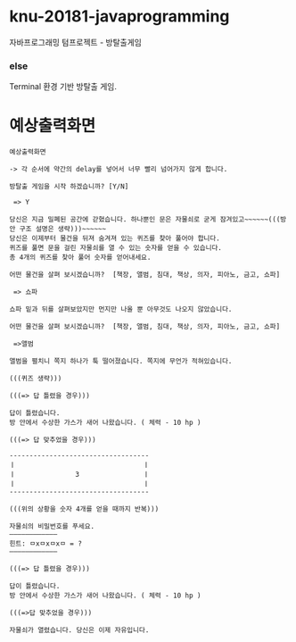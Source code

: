 # knu-20181-javaprogramming

자바프로그래밍 텀프로젝트 - 방탈출게임

### else

Terminal 환경 기반 방탈출 게임. </br>

예상출력화면
====================


~~~~~~~~~~~~~~~~~~~~~~~~~~~~~
예상출력화면

-> 각 순서에 약간의 delay를 넣어서 너무 빨리 넘어가지 않게 합니다.

방탈출 게임을 시작 하겠습니까? [Y/N]

 => Y

당신은 지금 밀폐된 공간에 갇혔습니다. 하나뿐인 문은 자물쇠로 굳게 잠겨있고~~~~~~(((방안 구조 설명은 생략)))~~~~~~
당신은 이제부터 물건을 뒤져 숨겨져 있는 퀴즈를 찾아 풀어야 합니다.
퀴즈를 풀면 문을 걸린 자물쇠를 열 수 있는 숫자를 얻을 수 있습니다. 
총 4개의 퀴즈를 찾아 풀어 숫자를 얻어내세요.

어떤 물건을 살펴 보시겠습니까?  [책장, 앨범, 침대, 책상, 의자, 피아노, 금고, 쇼파]

 => 쇼파

쇼파 밑과 뒤를 살펴보았지만 먼지만 나올 뿐 아무것도 나오지 않았습니다.

어떤 물건을 살펴 보시겠습니까?  [책장, 앨범, 침대, 책상, 의자, 피아노, 금고, 쇼파]

 =>앨범

앨범을 펼치니 쪽지 하나가 툭 떨어졌습니다. 쪽지에 무언가 적혀있습니다.

(((퀴즈 생략)))

(((=> 답 틀렸을 경우)))

답이 틀렸습니다.
방 안에서 수상한 가스가 새어 나왔습니다. ( 체력 - 10 hp )

(((=> 답 맞추었을 경우)))

-----------------------------------
ㅣ                                ㅣ
ㅣ               3                ㅣ
ㅣ                                ㅣ
-----------------------------------

(((위의 상황을 숫자 4개를 얻을 때까지 반복)))

자물쇠의 비밀번호를 푸세요. 
————————————
힌트: ㅁxㅁxㅁxㅁ = ? 
————————————

(((=> 답 틀렸을 경우)))

답이 틀렸습니다.
방 안에서 수상한 가스가 새어 나왔습니다. ( 체력 - 10 hp )

(((=>답 맞추었을 경우)))

자물쇠가 열렸습니다. 당신은 이제 자유입니다.
~~~~~~~~~~~~~~~~~~~~~~~~~~~~~


